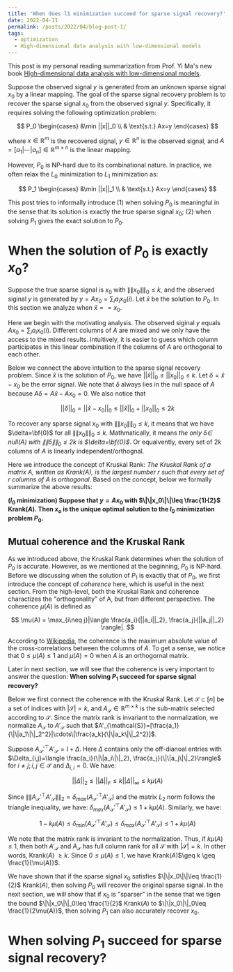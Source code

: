 ```yaml
---
title: 'When does l1 minimization succeed for sparse signal recovery?'
date: 2022-04-11
permalink: /posts/2022/04/blog-post-1/
tags:
  - optimization
  - High-dimensional data analysis with low-dimensional models
---
```


This post is my personal reading summarization from Prof. Yi Ma's new book [High-dimensional data analysis with low-dimensional models](https://book-wright-ma.github.io).

Suppose the observed signal $y$ is generated from an unknown sparse signal $x_0$ by a linear mapping.
The goal of the sparse signal recovery problem is to recover the sparse signal $x_0$ from the observed signal $y$.
Specifically, it requires solving the following optimization problem:

$$
P_0
\begin{cases}
&\min ||x||_0 \\ 
& \text{s.t.} Ax=y 
\end{cases}
$$

where $x\in\mathbb{R}^m$ is the recovered signal, $y\in\mathbb{R}^n$ is the observed signal, and $A=[a_1|\cdots|a_n]\in\mathbb{R}^{m\times n}$ is the linear mapping.
<!-- Many real-world applications require to solve the sparse signal recovery problem.
For example, we want to recover the true image ($x$) from a corrupted one ($y$). -->
However, $P_0$ is NP-hard due to its combinational nature. 
In practice, we often relax the $L_0$ minimization to $L_1$ minimization as:

$$
P_1
\begin{cases}
&\min ||x||_1 \\ 
& \text{s.t.} Ax=y 
\end{cases}
$$

This post tries to informally introduce 
(1)  when solving $P_0$ is meaningful in the sense that its solution is exactly the true sparse signal $x_0$;
(2) when solving $P_1$ gives the exact solution to $P_0$.

# When the solution of $P_0$ is exactly $x_0$?

Suppose the true sparse signal is $x_0$ with $\|\|x_0\|\|_0\leq k$, and the observed siginal $y$ is generated by $y=Ax_0=\sum_i a_i x_0(i)$.
Let $\hat{x}$ be the solution to $P_0$. In this section we analyze when $\hat{x} == x_0$.

Here we begin with the motivating analysis. 
The observed siginal $y$ equals $Ax_0=\sum_i a_i x_0(i)$.
Different columns of $A$ are mixed and we only have the access to the mixed results.
Intuitively, it is easier to guess which column participates in this linear combination if the columns of $A$ are orthogonal to each other.

Below we connect the above intuition to the sparse signal recovery problem.
Since $\hat{x}$ is the solution of $P_0$, we have $||\hat{x}||_0 \leq ||x_0||_0\leq k$.
Let $\delta = \hat{x} - x_0$ be the error signal.
We note that $\delta$ always lies in the null space of $A$ because $A\delta=A\hat{x}-Ax_0=0$.
We also notice that

$$
||\delta||_0 = ||\hat{x} - x_0||_0 \leq ||\hat{x}||_0 + ||x_0||_0\leq 2k
$$

To recover any sparse signal $x_0$ with $\|\|x_0\|\|_0\leq k$, it means that we have $\delta=\bf{0}$ for all $\|\|x_0\|\|_0\leq k$.
Mathmatically, it means *the only $\delta\in$ null($A$) with $\|\|\delta\|\|_0 \leq 2k$ is $\delta=\bf{0}$*. Or equalvently, every set of $2k$ columns of $A$ is linearly independent/orthognal.

Here we introduce the concept of Kruskal Rank: *The Kruskal Rank of a matrix A, written as Krank(A), is the largest number r such that every set of r columns of A is orthogonal*.
Based on the concept, below we formally summarize the above results:


**($l_0$ minimization) Suppose that $y=Ax_0$ with $\|\|x_0\|\|\leq \frac{1}{2}$ Krank($A$).
Then $x_o$ is the unique optimal solution to the $l_0$ minimization problem $P_0$.**

## Mutual coherence and the Kruskal Rank

As we introduced above, the Kruskal Rank determines when the solution of $P_0$ is accurate.
However, as we mentioned at the beginning, $P_0$ is NP-hard.
Before we discussing when the solution of $P_1$ is exactly that of $P_0$, we first introduce the concept of *coherence* here, which is useful in the next section.
From the high-level, both the Kruskal Rank and coherence charactizes the "orthogonality" of A, but from different perspective. The coherence $\mu(A)$ is defined as

$$
\mu(A) = \max_{i\neq j}|\langle \frac{a_i}{||a_i||_2}, \frac{a_j}{||a_j||_2} \rangle|.
$$

According to [Wikipedia](https://en.wikipedia.org/wiki/Mutual_coherence_(linear_algebra)), the coherence is the maximum absolute value of the cross-correlations between the columns of $A$.
To get a sense, we notice that $0 \leq \mu(A) \leq 1$ and  $\mu(A)=0$ when $A$ is an orthogornal matrix.
 
Later in next section, we will see that the coherence is very important to answer the question: **When solving $P_1$ succeed for sparse signal recovery?**

Below we first connect the coherence with the Kruskal Rank.
Let $\mathcal{S}\subset [n]$ be a set of indices with $|\mathcal{S}|=k$, and $A_{\mathcal{S}}\in\mathbb{R}^{m\times k}$ is the sub-matrix selected according to $\mathcal{S}$.
Since the matrix rank is invariant to the normalization, 
we normalize $A_\mathcal{S}$ to $A'_{\mathcal{S}}$ such that $A'_{\mathcal{S}}=[\frac{a_1}{\|\|a_1\|\|_2^2}|\cdots\|\frac{a_k}{\|\|a_k\|\|_2^2}]$.

Suppose $A_{\mathcal{S}}'^\top A'_{\mathcal{S}}=I+\Delta$. 
Here $\Delta$ contains only the off-dianoal entries with $\Delta_{i,j}=\langle \frac{a_i}{\|\|a_i\|\|_2}, \frac{a_j}{\|\|a_j\|\|_2}\rangle$ for $i\neq j; i,j \in \mathcal{S}$ and $\Delta_{i,i}=0$. We have:

$$
||\Delta||_2 \leq ||\Delta||_F \leq k||\Delta||_\infty \leq k\mu(A)
$$


Since $\|\|A_{\mathcal{S}}'^\top A'_{\mathcal{S}}\|\|_2=\delta_{max}(A_{\mathcal{S}}'^\top A'_{\mathcal{S}})$ and the matrix $L_2$ norm follows the triangle inequality, we have:
$\delta_{max}(A_{\mathcal{S}}'^\top A'_{\mathcal{S}})\leq 1 + k\mu(A)$.
Similarly, we have:

$$
1 - k\mu(A)\leq \delta_{min}(A_{\mathcal{S}}'^\top A'_{\mathcal{S}})\leq \delta_{max}(A_{\mathcal{S}}'^\top A'_{\mathcal{S}})\leq 1 + k\mu(A)
$$

We note that the matrix rank is invariant to the normalization.
Thus, if $k\mu(A)\leq 1$, then both $A'_{\mathcal{S}}$ and $A_{\mathcal{S}}$ has full column rank for all $\mathcal{S}$ with $|\mathcal{S}|=k$.
In other words, Krank($A$) $\geq k$.
Since $0\leq \mu(A) \leq 1$, we have Krank($A$)$\geq k \geq \frac{1}{\mu(A)}$.

We have shown that if the sparse signal $x_0$ satisfies $\|\|x_0\|\|\leq \frac{1}{2}$ Krank($A$), then solving $P_0$ will recover the original sparse signal.
In the next section, we will show that if $x_0$ is "sparser" in the sense that we tigen the bound $\|\|x_0\|\|_0\leq \frac{1}{2}$ Krank($A$) to $\|\|x_0\|\|_0\leq \frac{1}{2\mu(A)}$, then solving $P_1$ can also accurately recover $x_0$.


# When solving $P_1$ succeed for sparse signal recovery?
